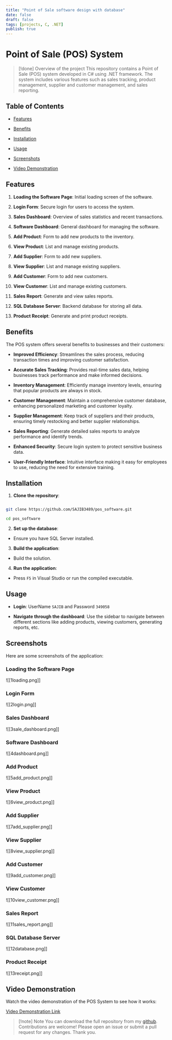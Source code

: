 ```yaml
---
title: "Point of Sale software design with database"
date: false
draft: false
tags: [projects, C, .NET]
publish: true
---
```


# Point of Sale (POS) System

  
>[!done] Overview of the project
>This repository contains a Point of Sale (POS) system developed in C# using .NET framework. The system includes various features such as sales tracking, product management, supplier and customer management, and sales reporting.

  

## Table of Contents

  

- [Features](#features)

- [Benefits](#benefits)

- [Installation](#installation)

- [Usage](#usage)

- [Screenshots](#screenshots)

- [Video Demonstration](#video-demonstration)

  

## Features

  

1. **Loading the Software Page**: Initial loading screen of the software.

2. **Login Form**: Secure login for users to access the system.

3. **Sales Dashboard**: Overview of sales statistics and recent transactions.

4. **Software Dashboard**: General dashboard for managing the software.

5. **Add Product**: Form to add new products to the inventory.

6. **View Product**: List and manage existing products.

7. **Add Supplier**: Form to add new suppliers.

8. **View Supplier**: List and manage existing suppliers.

9. **Add Customer**: Form to add new customers.

10. **View Customer**: List and manage existing customers.

11. **Sales Report**: Generate and view sales reports.

12. **SQL Database Server**: Backend database for storing all data.

13. **Product Receipt**: Generate and print product receipts.

  

## Benefits

  

The POS system offers several benefits to businesses and their customers:

  

- **Improved Efficiency**: Streamlines the sales process, reducing transaction times and improving customer satisfaction.

- **Accurate Sales Tracking**: Provides real-time sales data, helping businesses track performance and make informed decisions.

- **Inventory Management**: Efficiently manage inventory levels, ensuring that popular products are always in stock.

- **Customer Management**: Maintain a comprehensive customer database, enhancing personalized marketing and customer loyalty.

- **Supplier Management**: Keep track of suppliers and their products, ensuring timely restocking and better supplier relationships.

- **Sales Reporting**: Generate detailed sales reports to analyze performance and identify trends.

- **Enhanced Security**: Secure login system to protect sensitive business data.

- **User-Friendly Interface**: Intuitive interface making it easy for employees to use, reducing the need for extensive training.

  

## Installation

  

1. **Clone the repository**:

```sh

git clone https://github.com/SAJIB3489/pos_software.git

cd pos_software

```

  

2. **Set up the database**:

- Ensure you have SQL Server installed.

  

3. **Build the application**:

- Build the solution.

  

4. **Run the application**:

- Press `F5` in Visual Studio or run the compiled executable.

  

## Usage

  

- **Login**: UserName ``SAJIB`` and Password ``349058``

- **Navigate through the dashboard**: Use the sidebar to navigate between different sections like adding products, viewing customers, generating reports, etc.

  

## Screenshots

  

Here are some screenshots of the application:

  

### Loading the Software Page

![[1loading.png]]

  

### Login Form

![[2login.png]]

  

### Sales Dashboard

![[3sale_dashboard.png]]

  

### Software Dashboard

![[4dashboard.png]]

  

### Add Product

![[5add_product.png]]

  

### View Product

![[6view_product.png]]

  

### Add Supplier

![[7add_supplier.png]]

  

### View Supplier

![[8view_supplier.png]]

  

### Add Customer

![[9add_customer.png]]

  

### View Customer

![[10view_customer.png]]

  

### Sales Report

![[11sales_report.png]]

  

### SQL Database Server

![[12database.png]]

  

### Product Receipt

![[13receipt.png]]

  
  

## Video Demonstration

  

Watch the video demonstration of the POS System to see how it works:

[Video Demonstration Link](https://github.com/SAJIB3489/pos_software/blob/main/attachment/Software_demostration.wmv)

  

>[!note] Note 
> You can download the full repository from my [github](https://github.com/SAJIB3489/pos_software.git). Contributions are welcome! Please open an issue or submit a pull request for any changes. Thank you.